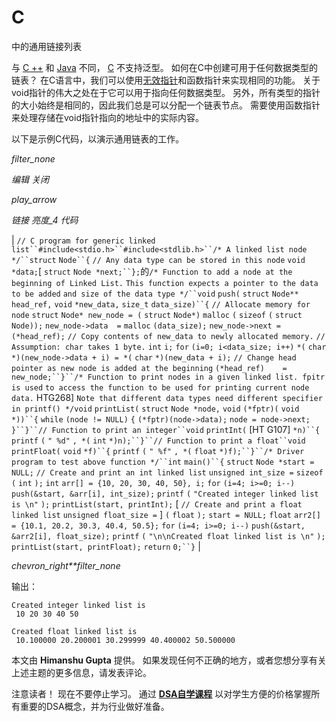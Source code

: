 # C

中的通用链接列表

与 [C ++](https://www.geeksforgeeks.org/c-plus-plus/) 和 [Java](https://www.geeksforgeeks.org/java/) 不同， [C](https://www.geeksforgeeks.org/c/) 不支持泛型。 如何在C中创建可用于任何数据类型的链表？ 在C语言中，我们可以使用[无效指针](http://geeksquiz.com/void-pointer-c/)和函数指针来实现相同的功能。 关于void指针的伟大之处在于它可以用于指向任何数据类型。 另外，所有类型的指针的大小始终是相同的，因此我们总是可以分配一个链表节点。 需要使用函数指针来处理存储在void指针指向的地址中的实际内容。

以下是示例C代码，以演示通用链表的工作。

*filter_none*

*编辑*
*关闭*

*play_arrow*

*链接*
*亮度_4*
*代码*

| `// C program for generic linked list``#include<stdio.h>``#include<stdlib.h>``/* A linked list node */``struct` `Node``{` `// Any data type can be stored in this node` `void` `*data;`[ `struct` `Node *next;``};`的`/* Function to add a node at the beginning of Linked List.` `This function expects a pointer to the data to be added` `and size of the data type */``void` `push(` `struct` `Node** head_ref,` `void` `*new_data,` `size_t` `data_size)``{` `// Allocate memory for node` `struct` `Node* new_node = (` `struct` `Node*)` `malloc` `(` `sizeof` `(` `struct` `Node));` `new_node->data  =` `malloc` `(data_size);` `new_node->next = (*head_ref);` `// Copy contents of new_data to newly allocated memory.` `// Assumption: char takes 1 byte.` `int` `i;` `for` `(i=0; i<data_size; i++)` `*(` `char` `*)(new_node->data + i) = *(` `char` `*)(new_data + i);` `// Change head pointer as new node is added at the beginning` `(*head_ref)    = new_node;``}``/* Function to print nodes in a given linked list. fpitr is used` `to access the function to be used for printing current node data.` HTG268] `Note that different data types need different specifier in printf() */`​​`void` `printList(` `struct` `Node *node,` `void` `(*fptr)(` `void` `*))``{` `while` `(node != NULL)` `{` `(*fptr)(node->data);` `node = node->next;` `}``}``// Function to print an integer``void` `printInt(` [HT G107] `*n)``{` `printf` `(` `" %d"` `, *(` `int` `*)n);``}``// Function to print a float``void` `printFloat(` `void` `*f)``{` `printf` `(` `" %f"` `, *(` `float` `*)f);``}``/* Driver program to test above function */``int` `main()``{` `struct` `Node *start = NULL;` `// Create and print an int linked list` `unsigned int_size =` `sizeof` `(` `int` `);` `int` `arr[] = {10, 20, 30, 40, 50}, i;` `for` `(i=4; i>=0; i--)` `push(&start, &arr[i], int_size);` `printf` `(` `"Created integer linked list is \n"` `);` `printList(start, printInt);` [ `// Create and print a float linked list` `unsigned float_size =` ] `(` `float` `);` `start = NULL;` `float` `arr2[] = {10.1, 20.2, 30.3, 40.4, 50.5};` `for` `(i=4; i>=0; i--)` `push(&start, &arr2[i], float_size);` `printf` `(` `"\n\nCreated float linked list is \n"` `);` `printList(start, printFloat);` `return` `0;``}` |

*chevron_right**filter_none*

输出：

```
Created integer linked list is
 10 20 30 40 50

Created float linked list is
 10.100000 20.200001 30.299999 40.400002 50.500000
```

本文由 **Himanshu Gupta** 提供。 如果发现任何不正确的地方，或者您想分享有关上述主题的更多信息，请发表评论。

注意读者！ 现在不要停止学习。 通过 [**DSA自学课程**](https://practice.geeksforgeeks.org/courses/dsa-self-paced?utm_source=geeksforgeeks&utm_medium=article&utm_campaign=gfg_article_dsa_content_bottom) 以对学生方便的价格掌握所有重要的DSA概念，并为行业做好准备。